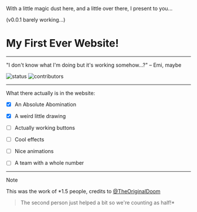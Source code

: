 With a little magic dust here, and a little over there, I present to you...

(v0.0.1 barely working...)
# My First Ever Website!
---

"I don't know what I'm doing but it's working somehow...?" – Emi, maybe

![status](https://img.shields.io/badge/Status:-Running_on_strings-beige)
![contributors](https://img.shields.io/badge/Team:-1.5_people-beige)

---

What there actually is in the website:

- [x] An Absolute Abomination
- [x] A weird little drawing
- [ ] Actually working buttons
- [ ] Cool effects
- [ ] Nice animations
- [ ] A team with a whole number


---

> [!NOTE]
> This was the work of *1.5 people, credits to [@TheOriginalDoom](https://github.com/TheOriginalDoom)

> The second person just helped a bit so we're counting as half!*

